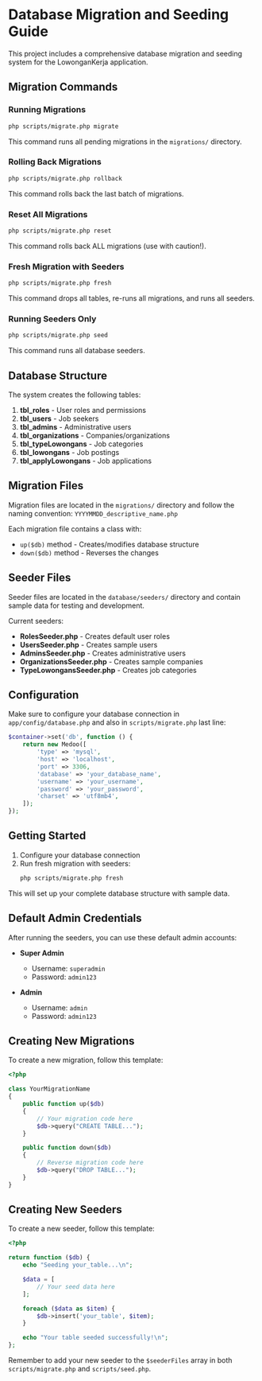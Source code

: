 # Database Migration and Seeding Guide

This project includes a comprehensive database migration and seeding system for the LowonganKerja application.

## Migration Commands

### Running Migrations

```bash
php scripts/migrate.php migrate
```

This command runs all pending migrations in the `migrations/` directory.

### Rolling Back Migrations

```bash
php scripts/migrate.php rollback
```

This command rolls back the last batch of migrations.

### Reset All Migrations

```bash
php scripts/migrate.php reset
```

This command rolls back ALL migrations (use with caution!).

### Fresh Migration with Seeders

```bash
php scripts/migrate.php fresh
```

This command drops all tables, re-runs all migrations, and runs all seeders.

### Running Seeders Only

```bash
php scripts/migrate.php seed
```

This command runs all database seeders.

## Database Structure

The system creates the following tables:

1. **tbl_roles** - User roles and permissions
2. **tbl_users** - Job seekers
3. **tbl_admins** - Administrative users
4. **tbl_organizations** - Companies/organizations
5. **tbl_typeLowongans** - Job categories
6. **tbl_lowongans** - Job postings
7. **tbl_applyLowongans** - Job applications

## Migration Files

Migration files are located in the `migrations/` directory and follow the naming convention:
`YYYYMMDD_descriptive_name.php`

Each migration file contains a class with:

- `up($db)` method - Creates/modifies database structure
- `down($db)` method - Reverses the changes

## Seeder Files

Seeder files are located in the `database/seeders/` directory and contain sample data for testing and development.

Current seeders:

- **RolesSeeder.php** - Creates default user roles
- **UsersSeeder.php** - Creates sample users
- **AdminsSeeder.php** - Creates administrative users
- **OrganizationsSeeder.php** - Creates sample companies
- **TypeLowongansSeeder.php** - Creates job categories

## Configuration

Make sure to configure your database connection in `app/config/database.php` and also in `scripts/migrate.php` last line:

```php
$container->set('db', function () {
    return new Medoo([
        'type' => 'mysql',
        'host' => 'localhost',
        'port' => 3306,
        'database' => 'your_database_name',
        'username' => 'your_username',
        'password' => 'your_password',
        'charset' => 'utf8mb4',
    ]);
});
```

## Getting Started

1. Configure your database connection
2. Run fresh migration with seeders:
   ```bash
   php scripts/migrate.php fresh
   ```

This will set up your complete database structure with sample data.

## Default Admin Credentials

After running the seeders, you can use these default admin accounts:

- **Super Admin**

  - Username: `superadmin`
  - Password: `admin123`

- **Admin**

  - Username: `admin`
  - Password: `admin123`

<!-- - **HR Manager**

  - Username: `hrmanager`
  - Password: `hr123`

- **Recruiter**
  - Username: `recruiter`
  - Password: `recruiter123` -->

## Creating New Migrations

To create a new migration, follow this template:

```php
<?php

class YourMigrationName
{
    public function up($db)
    {
        // Your migration code here
        $db->query("CREATE TABLE...");
    }

    public function down($db)
    {
        // Reverse migration code here
        $db->query("DROP TABLE...");
    }
}
```

## Creating New Seeders

To create a new seeder, follow this template:

```php
<?php

return function ($db) {
    echo "Seeding your_table...\n";

    $data = [
        // Your seed data here
    ];

    foreach ($data as $item) {
        $db->insert('your_table', $item);
    }

    echo "Your table seeded successfully!\n";
};
```

Remember to add your new seeder to the `$seederFiles` array in both `scripts/migrate.php` and `scripts/seed.php`.
